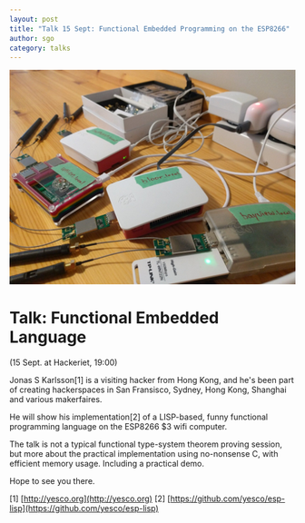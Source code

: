 ```yaml
---
layout: post
title: "Talk 15 Sept: Functional Embedded Programming on the ESP8266"
author: sgo
category: talks
---
```

![mesh-workshop](/images/mesh-workshop-Bf22V2LA.jpeg)

# Talk: Functional Embedded Language
  (15 Sept. at Hackeriet, 19:00)

Jonas S Karlsson[1] is a visiting hacker from Hong Kong, and he's been part of
creating hackerspaces in San Fransisco, Sydney, Hong Kong, Shanghai and various
makerfaires.

He will show his implementation[2] of a LISP-based, funny functional programming
language on the ESP8266 $3 wifi computer.

The talk is not a typical functional type-system theorem proving session, but
more about the practical implementation using no-nonsense C, with efficient
memory usage. Including a practical demo.

Hope to see you there.

[1] [http://yesco.org](http://yesco.org)
[2] [https://github.com/yesco/esp-lisp](https://github.com/yesco/esp-lisp)

